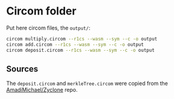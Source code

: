 # Circom folder

Put here circom files, the `output/`:

```sh
circom multiply.circom --r1cs --wasm --sym --c -o output
circom add.circom --r1cs --wasm --sym --c -o output
circom deposit.circom --r1cs --wasm --sym --c -o output
```

## Sources

The `deposit.circom` and `merkleTree.circom` were copied from the [AmadiMichael/Zyclone](https://github.com/AmadiMichael/Zyclone) repo.
